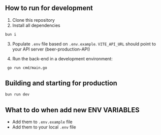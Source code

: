 ## How to run for development

1. Clone this repository
2. Install all dependencies

```bash
bun i
```

3. Populate `.env` file based on `.env.example`. `VITE_API_URL` should point to your API server (beer-production-API)

4. Run the back-end in a development environment:

```bash
 go run cmd/main.go
```
## Building and starting for production

```bash
bun run dev
```

## What to do when add new ENV VARIABLES

- Add them to `.env.example` file
- Add them to your local `.env` file

